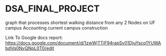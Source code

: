 # DSA_FINAL_PROJECT
graph that processes shortest walking distance from any 2 Nodes on UF campus Accounting current campus construction

Link To Google docs report: https://docs.google.com/document/d/1zwWjTTiF94rapSv01DjuYscq1YUWAbdVq0NvQNpL0T0/edit
